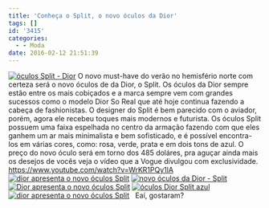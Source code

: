 ```yaml
---
title: 'Conheça o Split, o novo óculos da Dior'
tags: []
id: '3415'
categories:
  - - Moda
date: 2016-02-12 21:51:39
---
```


[![óculos Split - Dior](http://natalia.blog.br/wp-content/uploads/2016/02/Dior-Split-sunglasses-2016-1024x530.jpg)](http://natalia.blog.br/wp-content/uploads/2016/02/Dior-Split-sunglasses-2016.jpg) O novo must-have do verão no hemisfério norte com certeza será o novo óculos de da Dior, o Split. Os óculos da Dior sempre estão entre os mais cobiçados e a marca sempre vem com grandes sucessos como o modelo Dior So Real que até hoje continua fazendo a cabeça de fashionistas. O designer do Split é bem parecido com o aviador, porém, agora ele recebeu toques mais modernos e futurista. Os óculos Split possuem uma faixa espelhada no centro da armação fazendo com que eles ganhem um ar mais minimalista e bem sofisticado, e é possível encontra-los em várias cores, como: rosa, verde, prata e em dois tons de azul. O preço do novo óculo será em torno dos 485 doláres, pra aguçar ainda mais os desejos de vocês veja o vídeo que a Vogue divulgou com exclusividade. https://www.youtube.com/watch?v=WrKR1PQy1lA [![dior apresenta o novo óculos Split](http://natalia.blog.br/wp-content/uploads/2016/02/dior-split-gold-silver-front.jpg)](http://natalia.blog.br/wp-content/uploads/2016/02/dior-split-gold-silver-front.jpg) [![novo óculos da Dior - Split](http://natalia.blog.br/wp-content/uploads/2016/02/dior-split-gold-pink-front.jpg)](http://natalia.blog.br/wp-content/uploads/2016/02/dior-split-gold-pink-front.jpg) [![Dior apresenta o novo óculos Split](http://natalia.blog.br/wp-content/uploads/2016/02/dior-split-silver-navyblue-front.jpg)](http://natalia.blog.br/wp-content/uploads/2016/02/dior-split-silver-navyblue-front.jpg) [![óculos Dior Split azul ](http://natalia.blog.br/wp-content/uploads/2016/02/dior-split-silver-blue-front.jpg)](http://natalia.blog.br/wp-content/uploads/2016/02/dior-split-silver-blue-front.jpg) [![dior apresenta o novo óculos Split](http://natalia.blog.br/wp-content/uploads/2016/02/dior-split-gold-green-front.jpg)](http://natalia.blog.br/wp-content/uploads/2016/02/dior-split-gold-green-front.jpg)   Eaí, gostaram?